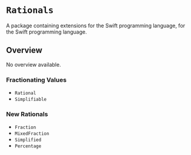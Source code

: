 # ``Rationals``

A package containing extensions for the Swift programming language, for the Swift programming language.

## Overview

No overview available.

### Fractionating Values

- ``Rational``
- ``Simplifiable``

### New Rationals

- ``Fraction``
- ``MixedFraction``
- ``Simplified``
- ``Percentage``
